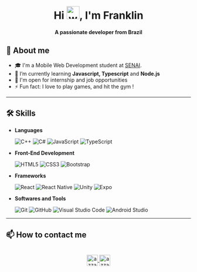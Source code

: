 <html>
<body>

<div align="center">
  <h1 align="center">Hi <picture><img alt="wave" width=35 src="./imgs/waving.gif"></picture>, I'm Franklin</h1>
  <h4 align="center">A passionate developer from Brazil</h4>
</div>

## 🧮 **About me**

- 🎓 I'm a Mobile Web Development student at [SENAI](http://sc.senai.br/).
- 🌱 I’m currently learning **Javascript, Typescript** and **Node.js**
- 🏢 I'm open for internship and job opportunities
- ⚡ Fun fact: I love to play games, and hit the gym !

-----

## 🛠️ **Skills**

- **Languages**

    
    ![C++](https://img.shields.io/badge/C++%20-%2300599C.svg?style=for-the-badge&logo=c%2B%2B&logoColor=white)
    ![C#](https://img.shields.io/badge/C%23%20-%23239120.svg?style=for-the-badge&logo=c-sharp&logoColor=white)
    ![JavaScript](https://img.shields.io/badge/JavaScript%20-%23F7DF1E.svg?style=for-the-badge&logo=javascript&logoColor=white)
    ![TypeScript](https://img.shields.io/badge/typescript-%23007ACC.svg?style=for-the-badge&logo=typescript&logoColor=white)

- **Front-End Development**

    ![HTML5](https://img.shields.io/badge/HTML5%20-%23E34F26.svg?style=for-the-badge&logo=html5&logoColor=white)
    ![CSS3](https://img.shields.io/badge/CSS3%20-%231572B6.svg?style=for-the-badge&logo=css3&logoColor=white)
    ![Bootstrap](https://img.shields.io/badge/Bootstrap%20-%23563D7C.svg?style=for-the-badge&logo=bootstrap&logoColor=white)

- **Frameworks**

    ![React](https://img.shields.io/badge/React%20-%2320232a.svg?style=for-the-badge&logo=react&logoColor=%2361DAFB)
    ![React Native](https://img.shields.io/badge/react_native-%2320232a.svg?style=for-the-badge&logo=react&logoColor=%2361DAFB)
    ![Unity](https://img.shields.io/badge/Unity%20-%23000000.svg?style=for-the-badge&logo=unity&logoColor=white)
    ![Expo](https://img.shields.io/badge/expo-1C1E24?style=for-the-badge&logo=expo&logoColor=#D04A37)

- **Softwares and Tools**

    ![Git](https://img.shields.io/badge/Git%20-%23F05032.svg?style=for-the-badge&logo=git&logoColor=white)
    ![GitHub](https://img.shields.io/badge/GitHub%20-%23121011.svg?style=for-the-badge&logo=github&logoColor=white)
    ![Visual Studio Code](https://img.shields.io/badge/Visual%20Studio%20Code%20-%23007ACC.svg?style=for-the-badge&logo=visual-studio-code&logoColor=white)
    ![Android Studio](https://img.shields.io/badge/android%20studio-346ac1?style=for-the-badge&logo=android%20studio&logoColor=white)
    

-----

## 📫 **How to contact me**

<p align="center">
<br/>
<a href="https://www.linkedin.com/in/italoseara/" target="blank">
  <img align="center"
    src="https://img.shields.io/badge/linkedin-%231DA1F2.svg?style=for-the-badge&logo=linkedin&logoColor=white"
    alt="azzar" height="30"/>
</a>
<a href="mailto:berwald1997@outlook.com" target="blank">
  <img align="center"
    src="https://img.shields.io/badge/gmail-EA4335.svg?style=for-the-badge&logo=gmail&logoColor=white"
    alt="azzar" height="30"/>
</a>
</p>

</body>
</html>
